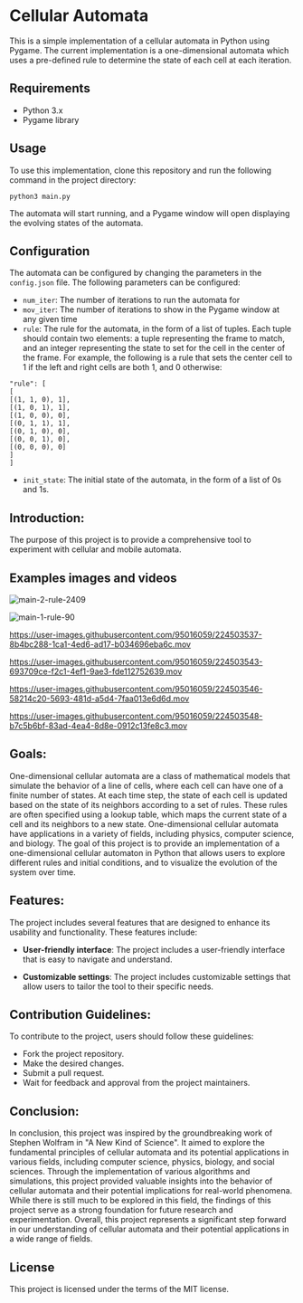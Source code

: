 # Cellular Automata

This is a simple implementation of a cellular automata in Python using Pygame. The current implementation is a one-dimensional automata which uses a pre-defined rule to determine the state of each cell at each iteration.

## Requirements

- Python 3.x
- Pygame library

## Usage

To use this implementation, clone this repository and run the following command in the project directory:

```
python3 main.py
```


The automata will start running, and a Pygame window will open displaying the evolving states of the automata.

## Configuration

The automata can be configured by changing the parameters in the `config.json` file. The following parameters can be configured:

- `num_iter`: The number of iterations to run the automata for
- `mov_iter`: The number of iterations to show in the Pygame window at any given time
- `rule`: The rule for the automata, in the form of a list of tuples. Each tuple should contain two elements: a tuple representing the frame to match, and an integer representing the state to set for the cell in the center of the frame. For example, the following is a rule that sets the center cell to 1 if the left and right cells are both 1, and 0 otherwise:
```
"rule": [
[
[(1, 1, 0), 1],
[(1, 0, 1), 1],
[(1, 0, 0), 0],
[(0, 1, 1), 1],
[(0, 1, 0), 0],
[(0, 0, 1), 0],
[(0, 0, 0), 0]
]
]
```
- `init_state`: The initial state of the automata, in the form of a list of 0s and 1s.


## Introduction:

The purpose of this project is to provide a comprehensive tool to experiment with cellular and mobile automata.

## Examples images and videos

![main-2-rule-2409](https://user-images.githubusercontent.com/95016059/224503561-bd821660-4b69-4b32-8c89-072dae1143e3.jpg)

![main-1-rule-90](https://user-images.githubusercontent.com/95016059/224503557-4e00dec4-dc40-411a-ba3d-3dddde352571.jpg)

https://user-images.githubusercontent.com/95016059/224503537-8b4bc288-1ca1-4ed6-ad17-b034696eba6c.mov

https://user-images.githubusercontent.com/95016059/224503543-693709ce-f2c1-4ef1-9ae3-fde112752639.mov

https://user-images.githubusercontent.com/95016059/224503546-58214c20-5693-481d-a5d4-7faa013e6d6d.mov

https://user-images.githubusercontent.com/95016059/224503548-b7c5b6bf-83ad-4ea4-8d8e-0912c13fe8c3.mov


## Goals:

One-dimensional cellular automata are a class of mathematical models that simulate the behavior of a line of cells, where each cell can have one of a finite number of states. At each time step, the state of each cell is updated based on the state of its neighbors according to a set of rules. These rules are often specified using a lookup table, which maps the current state of a cell and its neighbors to a new state. One-dimensional cellular automata have applications in a variety of fields, including physics, computer science, and biology. The goal of this project is to provide an implementation of a one-dimensional cellular automaton in Python that allows users to explore different rules and initial conditions, and to visualize the evolution of the system over time.

## Features:

The project includes several features that are designed to enhance its usability and functionality. These features include:

- **User-friendly interface**: The project includes a user-friendly interface that is easy to navigate and understand.

- **Customizable settings**: The project includes customizable settings that allow users to tailor the tool to their specific needs.


## Contribution Guidelines:

To contribute to the project, users should follow these guidelines:

- Fork the project repository.
- Make the desired changes.
- Submit a pull request.
- Wait for feedback and approval from the project maintainers.

## Conclusion:

In conclusion, this project was inspired by the groundbreaking work of Stephen Wolfram in "A New Kind of Science". It aimed to explore the fundamental principles of cellular automata and its potential applications in various fields, including computer science, physics, biology, and social sciences. Through the implementation of various algorithms and simulations, this project provided valuable insights into the behavior of cellular automata and their potential implications for real-world phenomena. While there is still much to be explored in this field, the findings of this project serve as a strong foundation for future research and experimentation. Overall, this project represents a significant step forward in our understanding of cellular automata and their potential applications in a wide range of fields.

## License

This project is licensed under the terms of the MIT license.

